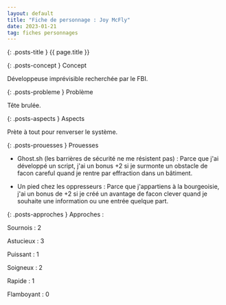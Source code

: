 ```yaml
---
layout: default
title: "Fiche de personnage : Joy McFly"
date: 2023-01-21
tag: fiches personnages
---
```


{: .posts-title }
{{ page.title }}

{: .posts-concept }
Concept

Développeuse imprévisible recherchée par le FBI.


{: .posts-probleme }
Problème

Tête brulée.

{: .posts-aspects }
Aspects

Prète à tout pour renverser le système.

{: .posts-prouesses }
Prouesses

- Ghost.sh (les barrières de sécurité ne me résistent pas) : Parce que j'ai développé un script, j'ai un bonus +2 si je surmonte un obstacle de facon careful quand je rentre par effraction dans un bâtiment.

- Un pied chez les oppresseurs : Parce que j'appartiens à la bourgeoisie, j'ai un bonus de +2 si je créé un avantage de facon clever quand je souhaite une information ou une entrée quelque part.

{: .posts-approches }
Approches :

Sournois : 2

Astucieux : 3

Puissant : 1

Soigneux : 2

Rapide : 1

Flamboyant : 0
